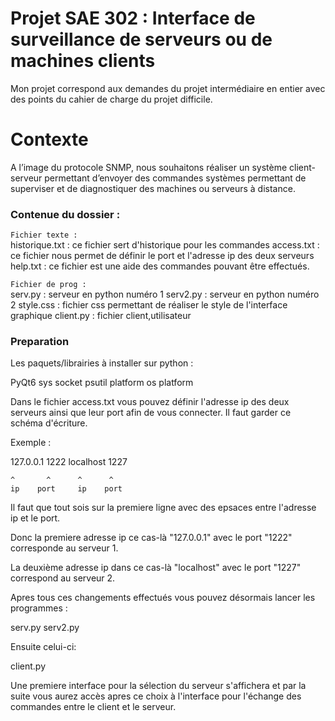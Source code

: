 # Projet SAE 302 : Interface de surveillance de serveurs ou de machines clients

Mon projet correspond aux demandes du projet intermédiaire en entier avec des points du cahier de charge du projet difficile.

# Contexte

A l’image du protocole SNMP, nous souhaitons réaliser un système client-serveur permettant d’envoyer des commandes systèmes permettant de superviser et de diagnostiquer des machines ou serveurs à distance.

### Contenue du dossier :

`Fichier texte :`             
historique.txt : ce fichier sert d'historique pour les commandes
access.txt : ce fichier nous permet de définir le port et l'adresse ip des deux serveurs
help.txt : ce fichier est une aide des commandes pouvant être effectués.

`Fichier de prog : `      
serv.py : serveur en python numéro 1
serv2.py : serveur en python numéro 2
style.css : fichier css permettant de réaliser le style de l'interface graphique
client.py : fichier client,utilisateur

### **Preparation**

Les paquets/librairies à installer sur python :

PyQt6
sys
socket
psutil
platform
os
platform

Dans le fichier access.txt vous pouvez définir l'adresse ip des deux serveurs ainsi que leur port afin de vous connecter.
Il faut garder ce schéma d'écriture.

Exemple :

127.0.0.1 1222 localhost 1227

    ^       ^      ^      ^  
    ip    port     ip    port

Il faut que tout sois sur la premiere ligne avec des epsaces entre l'adresse ip et le port.

Donc la premiere adresse ip ce cas-là "127.0.0.1" avec le port "1222" corresponde au serveur 1.

La deuxième adresse ip dans ce cas-là "localhost" avec le port "1227" correspond au serveur 2.

Apres tous ces changements effectués vous pouvez désormais lancer les programmes :

serv.py
serv2.py

Ensuite celui-ci:

client.py

Une premiere interface pour la sélection du serveur s'affichera et par la suite vous aurez accès apres ce choix à l'interface pour l'échange des commandes entre le client et le serveur.